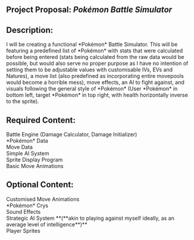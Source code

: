 ## Project Proposal: ***Pokémon Battle Simulator***
## **Description:**
<p>I will be creating a functional *Pokémon* Battle Simulator. This will be featuring a predefined list of *Pokémon* with stats that were calculated before being entered (stats being calculated from the raw data would be possible, but would also serve no proper purpose as I have no intention of setting them to be adjustable values with customisable IVs, EVs and Natures), a move list (also predefined as incorporating entire movepools would become a horrible mess), move effects, an AI to fight against, and visuals following the general style of *Pokémon* (User *Pokémon* in bottom left, target *Pokémon* in top right, with health horizontally inverse to the sprite).

## **Required Content:**
<p>Battle Engine (Damage Calculator, Damage Initializer)<br>
*Pokémon* Data<br>
Move Data<br>
Simple AI System<br>
Sprite Display Program<br>
Basic Move Animations<p/>


## **Optional Content:**
<p>Customised Move Animations<br>
*Pokémon* Crys<br>
Sound Effects<br>
Strategic AI System **(**akin to playing against myself ideally, as an average level of intelligence**)**<br>
Player Sprites<p/>
